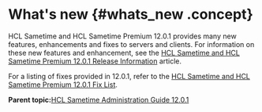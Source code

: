 # What's new {#whats_new .concept}

HCL Sametime and HCL Sametime Premium 12.0.1 provides many new features, enhancements and fixes to servers and clients. For information on these new features and enhancement, see the [HCL Sametime and HCL Sametime Premium 12.0.1 Release Information](https://support.hcltechsw.com/csm?id=kb_article&sysparm_article=KB0101413) article.

For a listing of fixes provided in 12.0.1, refer to the [HCL Sametime and HCL Sametime Premium 12.0.1 Fix List](https://support.hcltechsw.com/csm?id=kb_article&sysparm_article=KB0101468).

**Parent topic:**[HCL Sametime Administration Guide 12.0.1](administrator_doc.md)

